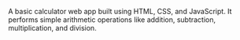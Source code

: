 A basic calculator web app built using HTML, CSS, and JavaScript. It performs simple arithmetic operations like addition, subtraction, multiplication, and division.
